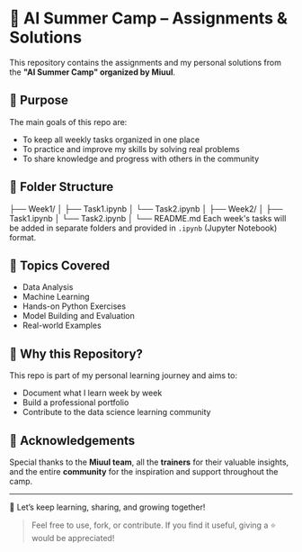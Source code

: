 # 🧠 AI Summer Camp – Assignments & Solutions

This repository contains the assignments and my personal solutions from the **"AI Summer Camp" organized by Miuul**.

## 🎯 Purpose

The main goals of this repo are:
- To keep all weekly tasks organized in one place
- To practice and improve my skills by solving real problems
- To share knowledge and progress with others in the community

## 📁 Folder Structure

├── Week1/
│ ├── Task1.ipynb
│ └── Task2.ipynb
│
├── Week2/
│ ├── Task1.ipynb
│ └── Task2.ipynb
│
└── README.md
Each week's tasks will be added in separate folders and provided in `.ipynb` (Jupyter Notebook) format.

## 🧠 Topics Covered

- Data Analysis
- Machine Learning
- Hands-on Python Exercises
- Model Building and Evaluation
- Real-world Examples

## 📌 Why this Repository?

This repo is part of my personal learning journey and aims to:
- Document what I learn week by week
- Build a professional portfolio
- Contribute to the data science learning community

## 🙏 Acknowledgements

Special thanks to the **Miuul team**, all the **trainers** for their valuable insights, and the entire **community** for the inspiration and support throughout the camp.

---

🧠 Let’s keep learning, sharing, and growing together!

> Feel free to use, fork, or contribute. If you find it useful, giving a ⭐ would be appreciated!
